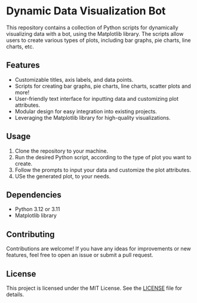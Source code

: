 # Dynamic Data Visualization Bot

This repository contains a collection of Python scripts for dynamically visualizing data with a bot, using the Matplotlib library. The scripts allow users to create various types of plots, including bar graphs, pie charts, line charts, etc.

## Features

- Customizable titles, axis labels, and data points.
- Scripts for creating bar graphs, pie charts, line charts, scatter plots and more!
- User-friendly text interface for inputting data and customizing plot attributes.
- Modular design for easy integration into existing projects.
- Leveraging the Matplotlib library for high-quality visualizations.

## Usage

1. Clone the repository to your machine.
2. Run the desired Python script, according to the type of plot you want to create.
3. Follow the prompts to input your data and customize the plot attributes.
4. USe the generated plot, to your needs.

## Dependencies

- Python 3.12 or 3.11
- Matplotlib library

## Contributing

Contributions are welcome! If you have any ideas for improvements or new features, feel free to open an issue or submit a pull request.

## License

This project is licensed under the MIT License. See the [LICENSE](LICENSE) file for details.
